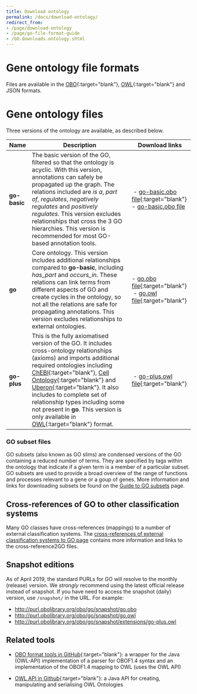 ```yaml
---
title: Download ontology
permalink: /docs/download-ontology/
redirect_from:
- /page/download-ontology
- /page/go-file-format-guide
- /GO.downloads.ontology.shtml
---
```


# Gene ontology file formats

Files are available in the [OBO](https://owlcollab.github.io/oboformat/doc/obo-syntax.html){:target="blank"}, [OWL](https://www.w3.org/TR/owl2-overview/){:target="blank"} and JSON formats.

# Gene ontology files
Three versions of the ontology are available, as described below.

|Name 	| Description |	Download links |
|-------|--------------|-------------|
|**go-basic**|	The basic version of the GO, filtered so that the ontology is acyclic. With this version, annotations can safely be propagated up the graph. The relations included are *is a*, *part of*, *regulates*, *negatively regulates* and *positively regulates*. This version excludes relationships that cross the 3 GO hierarchies. This version is recommended for most GO-based annotation tools.| - [go-basic.obo file](https://purl.obolibrary.org/obo/go/go-basic.obo){:target="blank"} <br/> - [go-basic.obo file](https://purl.obolibrary.org/obo/go/go-basic.json) |	
|**go** |	Core ontology. This version includes additional relationships compared to **go-basic**, including *has_part* and *occurs_in*. These relations can link terms from different aspects of GO and create cycles in the ontology, so not all the relations are safe for propagating annotations. This version excludes relationships to external ontologies.| - [go.obo file](https://purl.obolibrary.org/obo/go.obo){:target="blank"} <br/>  - [go.owl file](https://purl.obolibrary.org/obo/go.owl){:target="blank"}  | [go.json file](https://purl.obolibrary.org/obo/go.json){:target="blank"}  |	
|**go-plus** |	This is the fully axiomatised version of the GO. It includes cross-ontology relationships (axioms) and imports additional required ontologies including [ChEBI](https://www.ebi.ac.uk/chebi/){:target="blank"}, [Cell Ontology](http://www.obofoundry.org/ontology/cl.html){:target="blank"} and [Uberon](http://uberon.github.io/){:target="blank"}. It also includes to complete set of relationship types including some not present in **go**. This version is only available in [OWL](https://www.w3.org/OWL/){:target="blank"} format. | - [go-plus.owl file](https://purl.obolibrary.org/obo/go/extensions/go-plus.owl){:target="blank"} 	|


### GO subset files
GO subsets (also known as GO slims) are condensed versions of the GO containing a reduced number of terms. They are specified by tags within the ontology that indicate if a given term is a member of a particular subset. GO subsets are used to provide a broad overview of the range of functions and processes relevant to a gene or a goup of genes. More information and links for downloading subsets be found on the [Guide to GO subsets](/docs/go-subset-guide/) page.

## Cross-references of GO to other classification systems
Many GO classes have cross-references (mappings) to a number of external classification systems. The [cross-references of external classification systems to GO page](/docs/download-mappings/) contains more information and links to the cross-reference2GO files.

## Snapshot editions
As of April 2019, the standard PURLs for GO will resolve to the monthly (release) version. We *strongly* recommend using the latest official release instead of snapshot. If you have need to access the snapshot (daily) version, use `/snapshot/` in the URL. For example:

 * http://purl.obolibrary.org/obo/go/snapshot/go.obo
 * http://purl.obolibrary.org/obo/go/snapshot/go.owl
 * http://purl.obolibrary.org/obo/go/snapshot/extensions/go-plus.owl

## Related tools
+ [OBO format tools in GitHub](https://github.com/oboformat/oboformat-tools){:target="blank"}: a wrapper for the Java (OWL-API) implementation of a parser for OBOF1.4 syntax and an implementation of the OBOF1.4 mapping to OWL (uses the OWL API)
* [OWL API in Github](https://github.com/owlcs/owlapi){:target="blank"}: a Java API for creating, manipulating and serialising OWL Ontologies
